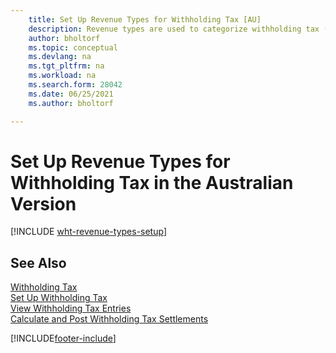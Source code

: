 ```yaml
---
    title: Set Up Revenue Types for Withholding Tax [AU]
    description: Revenue types are used to categorize withholding tax (WHT) entries and are used for WHT certificates in the Australian version.
    author: bholtorf
    ms.topic: conceptual
    ms.devlang: na
    ms.tgt_pltfrm: na
    ms.workload: na
    ms.search.form: 28042 
    ms.date: 06/25/2021
    ms.author: bholtorf

---
```

# Set Up Revenue Types for Withholding Tax in the Australian Version

[!INCLUDE [wht-revenue-types-setup](../includes/AUNZ/wht-revenue-types-setup.md)]

## See Also

[Withholding Tax](withholding-tax.md)   
[Set Up Withholding Tax](how-to-set-up-withholding-tax.md)   
[View Withholding Tax Entries](how-to-view-withholding-tax-entries.md)   
[Calculate and Post Withholding Tax Settlements](how-to-calculate-and-post-withholding-tax-settlements.md)


[!INCLUDE[footer-include](../../includes/footer-banner.md)]